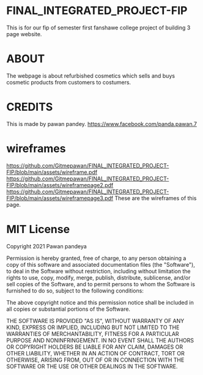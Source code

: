 # FINAL_INTEGRATED_PROJECT-FIP
This is for our fip of semester first fanshawe college project of building 3 page website.

# ABOUT
The webpage is about refurbished cosmetics which sells and buys cosmetic products from customers to costumers.

# CREDITS
This is made by pawan pandey.
https://www.facebook.com/panda.pawan.7

# wireframes
https://github.com/Gitmepawan/FINAL_INTEGRATED_PROJECT-FIP/blob/main/assets/wireframe.pdf
https://github.com/Gitmepawan/FINAL_INTEGRATED_PROJECT-FIP/blob/main/assets/wireframepage2.pdf
https://github.com/Gitmepawan/FINAL_INTEGRATED_PROJECT-FIP/blob/main/assets/wireframepage3.pdf
These are the wireframes of this page.

# MIT License
Copyright 2021 Pawan pandeya

Permission is hereby granted, free of charge, to any person obtaining a copy of this software and associated documentation files (the "Software"), to deal in the Software without restriction, including without limitation the rights to use, copy, modify, merge, publish, distribute, sublicense, and/or sell copies of the Software, and to permit persons to whom the Software is furnished to do so, subject to the following conditions:

The above copyright notice and this permission notice shall be included in all copies or substantial portions of the Software.

THE SOFTWARE IS PROVIDED "AS IS", WITHOUT WARRANTY OF ANY KIND, EXPRESS OR IMPLIED, INCLUDING BUT NOT LIMITED TO THE WARRANTIES OF MERCHANTABILITY, FITNESS FOR A PARTICULAR PURPOSE AND NONINFRINGEMENT. IN NO EVENT SHALL THE AUTHORS OR COPYRIGHT HOLDERS BE LIABLE FOR ANY CLAIM, DAMAGES OR OTHER LIABILITY, WHETHER IN AN ACTION OF CONTRACT, TORT OR OTHERWISE, ARISING FROM, OUT OF OR IN CONNECTION WITH THE SOFTWARE OR THE USE OR OTHER DEALINGS IN THE SOFTWARE.
